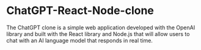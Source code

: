 # ChatGPT-React-Node-clone
The ChatGPT clone is a simple web application developed with the OpenAI library and built with the React library and Node.js that will allow users to chat with an AI language model that responds in real time.
